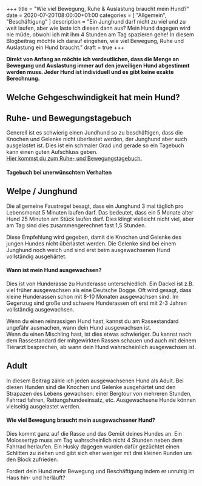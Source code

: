 +++
title =  "Wie viel Bewegung, Ruhe & Auslastung braucht mein Hund?"
date = 2020-07-20T08:00:00+01:00
categories = [
    "Allgemein",
    "Beschäftigung"
]
description = "Ein Junghund darf nicht zu viel und zu weit laufen, aber wie laste ich diesen dann aus? Mein Hund dagegen wird nie müde, obwohl ich mit ihm 4 Stunden am Tag spazieren gehe! In diesem Blogbeitrag möchte ich darauf eingehen, wie viel Bewegung, Ruhe und Auslastung ein Hund braucht."
draft = true
+++

**Direkt von Anfang an möchte ich verdeutlichen, dass die Menge an Bewegung und Auslastung immer auf den jeweiligen Hund abgestimmt werden muss. Jeder Hund ist individuell und es gibt keine exakte Berechnung.**

## Welche Gehgeschwindigkeit hat mein Hund?

## Ruhe- und Bewegungstagebuch
Generell ist es schwierig einen Jundhund so zu beschäftigen, dass die Knochen und Gelenke nicht überlastet werden, der Junghund aber auch ausgelastet ist. Dies ist ein schmaler Grad und gerade so ein Tagebuch kann einen guten Aufschluss geben.  
[Hier kommst du zum Ruhe- und Bewegungstagebuch.](../ruhe-und-bewegungstagebuch/)

#### Tagebuch bei unerwünschtem Verhalten


## Welpe / Junghund
Die allgemeine Faustregel besagt, dass ein Junghund 3 mal täglich pro Lebensmonat 5 Minuten laufen darf. Das bedeutet, dass ein 5 Monate alter Hund 25 Minuten am Stück laufen darf. Dies klingt vielleicht nicht viel, aber am Tag sind dies zusammengerechnet fast 1,5 Stunden.  

Diese Empfehlung wird gegeben, damit die Knochen und Gelenke des jungen Hundes nicht überlastet werden. Die Gelenke sind bei einem Junghund noch weich und sind erst beim ausgewachsenen Hund vollständig ausgehärtet.  

#### Wann ist mein Hund ausgewachsen?
Dies ist von Hunderasse zu Hunderasse unterschiedlich. Ein Dackel ist z.B. viel früher ausgewachsen als eine Deutsche Dogge. Oft wird gesagt, dass kleine Hunderassen schon mit 8-10 Monaten ausgewachsen sind. Im Gegenzug sind große und schwere Hunderassen oft erst mit 2-3 Jahren vollständig ausgewachsen.  

Wenn du einen reinrassigen Hund hast, kannst du am Rassestandard ungefähr ausmachen, wann dein Hund ausgewachsen ist.  
Wenn du einen Mischling hast, ist dies etwas schwieriger. Du kannst nach dem Rassestandard der mitgewirkten Rassen schauen und auch mit deinem Tierarzt besprechen, ab wann dein Hund wahrscheinlich ausgewachsen ist.


## Adult
In diesem Beitrag zähle ich jeden ausgewachsenen Hund als Adult. Bei diesen Hunden sind die Knochen und Gelenke ausgehärtet und den Strapazen des Lebens gewachsen: einer Bergtour von mehreren Stunden, Fahrrad fahren, Rettungshundeeinsatz, etc. Ausgewachsene Hunde können vielseitig ausgelastet werden.  

#### Wie viel Bewegung braucht mein ausgewachsener Hund?
Dies kommt ganz auf die Rasse und das Gemüt deines Hundes an. Ein Molossertyp muss am Tag wahrscheinlich nicht 4 Stunden neben dem Fahrrad herlaufen. Ein Husky dagegen wurden dafür gezüchtet einen Schlitten zu ziehen und gibt sich eher weniger mit drei kleinen Runden um den Block zufrieden.  

Fordert dein Hund mehr Bewegung und Beschäftigung indem er unruhig im Haus hin- und herläuft? 

